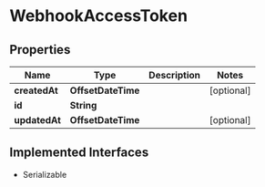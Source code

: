 

# WebhookAccessToken


## Properties

| Name | Type | Description | Notes |
|------------ | ------------- | ------------- | -------------|
|**createdAt** | **OffsetDateTime** |  |  [optional] |
|**id** | **String** |  |  |
|**updatedAt** | **OffsetDateTime** |  |  [optional] |


## Implemented Interfaces

* Serializable



